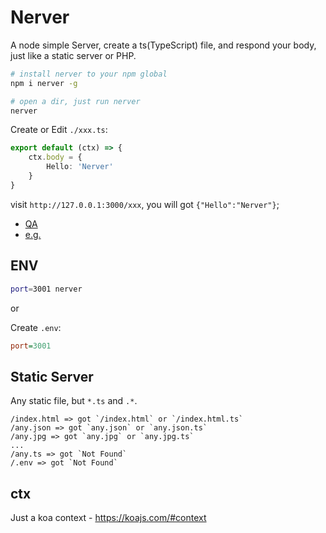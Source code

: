 # Nerver

A node simple Server, create a ts(TypeScript) file, and respond your body, just like a static server or PHP.

```bash
# install nerver to your npm global
npm i nerver -g

# open a dir, just run nerver
nerver
```

Create or Edit `./xxx.ts`:

```typescript
export default (ctx) => {
    ctx.body = {
        Hello: 'Nerver'
    }
}
```

visit `http://127.0.0.1:3000/xxx`, you will got `{"Hello":"Nerver"}`;

- [QA](https://github.com/BoltDoggy/nerver/wiki)
- [e.g.](https://github.com/BoltDoggy/nerver/wiki/Examples)


## ENV

```bash
port=3001 nerver
```

or

Create `.env`:

```ini
port=3001
```

## Static Server

Any static file, but `*.ts` and `.*`.

```
/index.html => got `/index.html` or `/index.html.ts`
/any.json => got `any.json` or `any.json.ts`
/any.jpg => got `any.jpg` or `any.jpg.ts`
...
/any.ts => got `Not Found`
/.env => got `Not Found`
```

## ctx

Just a koa context - https://koajs.com/#context
